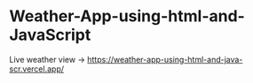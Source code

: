 # Weather-App-using-html-and-JavaScript 
Live weather view ->
https://weather-app-using-html-and-java-scr.vercel.app/
